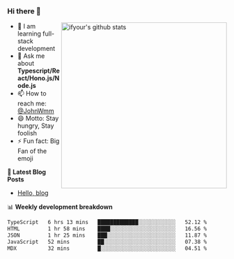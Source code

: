 ### Hi there 👋

<img style="width: 380px" align="right" src="https://github-readme-stats.vercel.app/api?username=ifyour&show_icons=true&theme=dark&card_width=280px&hide_title=true&hide=contribs&include_all_commits=true&count_private=true" alt="ifyour's github stats"/>


- 🌱  I am learning full-stack development
- 💬  Ask me about **Typescript/React/Hono.js/Node.js**
- 📫  How to reach me: [@JohnWmm](https://twitter.com/JohnWmm)
- 😄  Motto: Stay hungry, Stay foolish
- ⚡  Fun fact: Big Fan of the emoji


**📝 Latest Blog Posts**

<!-- BLOG-POST-LIST:START -->
- [Hello, blog](https://mingming.dev/posts/hello-blog)
<!-- BLOG-POST-LIST:END -->



📊 **Weekly development breakdown** 

<!-- [![wakatime](https://wakatime.com/badge/user/d2bc2102-a53a-4e4f-93d0-a8cbf4be2db4.svg)](https://wakatime.com/@d2bc2102-a53a-4e4f-93d0-a8cbf4be2db4) -->

<!--START_SECTION:waka-->

```txt
TypeScript   6 hrs 13 mins   █████████████░░░░░░░░░░░░   52.12 %
HTML         1 hr 58 mins    ████░░░░░░░░░░░░░░░░░░░░░   16.56 %
JSON         1 hr 25 mins    ███░░░░░░░░░░░░░░░░░░░░░░   11.87 %
JavaScript   52 mins         ██░░░░░░░░░░░░░░░░░░░░░░░   07.38 %
MDX          32 mins         █░░░░░░░░░░░░░░░░░░░░░░░░   04.51 %
```

<!--END_SECTION:waka-->

